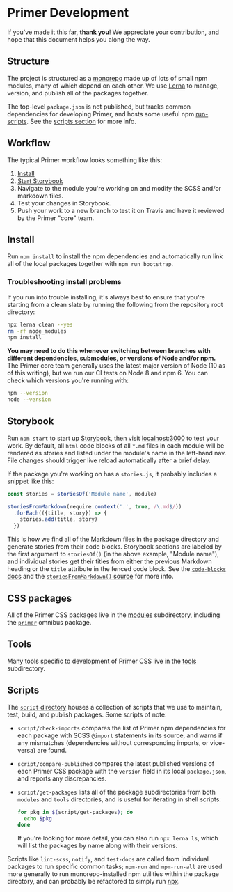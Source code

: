 # Primer Development

If you've made it this far, **thank you**! We appreciate your contribution, and hope that this document helps you along the way.

## Structure
The project is structured as a [monorepo] made up of lots of small npm modules, many of which depend on each other. We use [Lerna] to manage, version, and publish all of the packages together.

The top-level `package.json` is not published, but tracks common dependencies for developing Primer, and hosts some useful npm [run-scripts]. See the [scripts section](#scripts) for more info.

## Workflow
The typical Primer workflow looks something like this:

1. [Install](#install)
2. [Start Storybook](#storybook)
3. Navigate to the module you're working on and modify the SCSS and/or markdown files.
4. Test your changes in Storybook.
5. Push your work to a new branch to test it on Travis and have it reviewed by the Primer "core" team.

## Install
Run `npm install` to install the npm dependencies and automatically run link all of the local packages together with `npm run bootstrap`.

### Troubleshooting install problems
If you run into trouble installing, it's always best to ensure that you're starting from a clean slate by running the following from the repository root directory:

```sh
npx lerna clean --yes
rm -rf node_modules
npm install
```

**You may need to do this whenever switching between branches with different dependencies, submodules, or versions of Node and/or npm.** The Primer core team generally uses the latest major version of Node (10 as of this writing), but we run our CI tests on Node 8 and npm 6. You can check which versions you're running with:

```sh
npm --version
node --version
```

## Storybook
Run `npm start` to start up [Storybook], then visit [localhost:3000](http://localhost:3000) to test your work. By default, all `html` code blocks of all `*.md` files in each module will be rendered as stories and listed under the module's name in the left-hand nav. File changes should trigger live reload automatically after a brief delay.

If the package you're working on has a `stories.js`, it probably includes a snippet like this:

```js
const stories = storiesOf('Module name', module)

storiesFromMarkdown(require.context('.', true, /\.md$/))
  .forEach(({title, story}) => {
    stories.add(title, story)
  })
```

This is how we find all of the Markdown files in the package directory and generate stories from their code blocks. Storybook sections are labeled by the first argument to `storiesOf()` (in the above example, "Module name"), and individual stories get their titles from either the previous Markdown heading or the `title` attribute in the fenced code block. See the [`code-blocks` docs](https://npmjs.com/package/code-blocks) and the [`storiesFromMarkdown()` source](./.storybook/lib/storiesFromMarkdown.js) for more info.

## CSS packages
All of the Primer CSS packages live in the [modules](./modules) subdirectory, including the [`primer`](./modules/package) omnibus package.

## Tools
Many tools specific to development of Primer CSS live in the [tools](./tools) subdirectory. 

## Scripts
The [`script` directory](./script) houses a collection of scripts that we use to maintain, test, build, and publish packages. Some scripts of note:

* `script/check-imports` compares the list of Primer npm dependencies for each package with SCSS `@import` statements in its source, and warns if any mismatches (dependencies without corresponding imports, or vice-versa) are found.
* `script/compare-published` compares the latest published versions of each Primer CSS package with the `version` field in its local `package.json`, and reports any discrepancies.
* `script/get-packages` lists all of the package subdirectories from both `modules` and `tools` directories, and is useful for iterating in shell scripts:

    ```sh
    for pkg in $(script/get-packages); do
      echo $pkg
    done
    ```
    
    If you're looking for more detail, you can also run `npx lerna ls`, which will list the packages by name along with their versions.
    
Scripts like `lint-scss`, `notify`, and `test-docs` are called from individual packages to run specific common tasks; `npm-run` and `npm-run-all` are used more generally to run monorepo-installed npm utilities within the package directory, and can probably be refactored to simply run [npx].


[monorepo]: https://github.com/babel/babel/blob/master/doc/design/monorepo.md
[Lerna]: https://github.com/lerna/lerna
[run-scripts]: https://docs.npmjs.com/cli/run-script
[Storybook]: https://storybook.js.org/
[npx]: https://www.npmjs.com/package/npx
